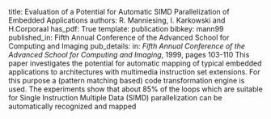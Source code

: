 title: Evaluation of a Potential for Automatic SIMD Parallelization of Embedded Applications
authors: R. Manniesing, I. Karkowski and  H.Corporaal
has_pdf: True
template: publication
bibkey: mann99
published_in: Fifth Annual Conference of the Advanced School for Computing and Imaging
pub_details: in: <i>Fifth Annual Conference of the Advanced School for Computing and Imaging</i>, 1999, pages 103-110
This paper investigates the potential for automatic mapping of typical embedded applications to architectures with multimedia instruction set extensions. For this purpose a (pattern matching based) code transformation engine is used. The experiments show that about 85% of the loops which are suitable for Single Instruction Multiple Data (SIMD) parallelization can be automatically recognized and mapped

